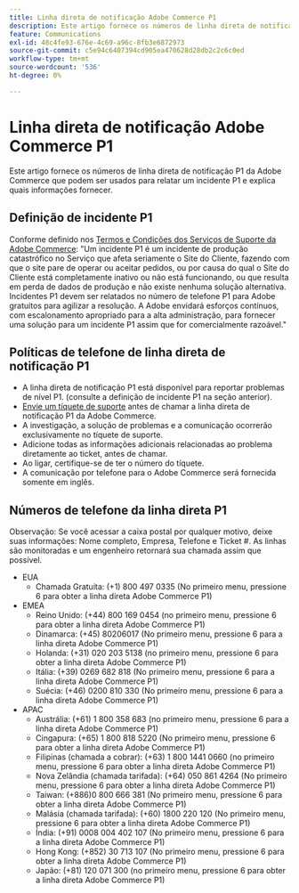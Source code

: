 ```yaml
---
title: Linha direta de notificação Adobe Commerce P1
description: Este artigo fornece os números de linha direta de notificação P1 da Adobe Commerce que podem ser usados para relatar um incidente P1 e explica quais informações fornecer.
feature: Communications
exl-id: 48c4fe93-676e-4c69-a96c-8fb3e6872973
source-git-commit: c5e94c6407394cd905ea470628d28db2c2c6c0ed
workflow-type: tm+mt
source-wordcount: '536'
ht-degree: 0%

---
```


# Linha direta de notificação Adobe Commerce P1

Este artigo fornece os números de linha direta de notificação P1 da Adobe Commerce que podem ser usados para relatar um incidente P1 e explica quais informações fornecer.

## Definição de incidente P1

Conforme definido nos [Termos e Condições dos Serviços de Suporte da Adobe Commerce](https://www.adobe.com/content/dam/cc/en/legal/terms/enterprise/pdfs/Magento-Support-Services-Terms-and-Conditions.pdf): &quot;Um incidente P1 é um incidente de produção catastrófico no Serviço que afeta seriamente o Site do Cliente, fazendo com que o site pare de operar ou aceitar pedidos, ou por causa do qual o Site do Cliente está completamente inativo ou não está funcionando, ou que resulta em perda de dados de produção e não existe nenhuma solução alternativa. Incidentes P1 devem ser relatados no número de telefone P1 para Adobe gratuitos para agilizar a resolução. A Adobe envidará esforços contínuos, com escalonamento apropriado para a alta administração, para fornecer uma solução para um incidente P1 assim que for comercialmente razoável.&quot;

## Políticas de telefone de linha direta de notificação P1

* A linha direta de notificação P1 está disponível para reportar problemas de nível P1. (consulte a definição de incidente P1 na seção anterior).
* [Envie um tíquete de suporte](https://experienceleague.adobe.com/docs/commerce-knowledge-base/kb/help-center-guide/magento-help-center-user-guide.html?lang=en#submit-ticket) antes de chamar a linha direta de notificação P1 da Adobe Commerce.
* A investigação, a solução de problemas e a comunicação ocorrerão exclusivamente no tíquete de suporte.
* Adicione todas as informações adicionais relacionadas ao problema diretamente ao ticket, antes de chamar.
* Ao ligar, certifique-se de ter o número do tíquete.
* A comunicação por telefone para o Adobe Commerce será fornecida somente em inglês.

## Números de telefone da linha direta P1

Observação: Se você acessar a caixa postal por qualquer motivo, deixe suas informações: Nome completo, Empresa, Telefone e Ticket #. As linhas são monitoradas e um engenheiro retornará sua chamada assim que possível.

* EUA
   * Chamada Gratuita: (+1) 800 497 0335 (No primeiro menu, pressione 6 para obter a linha direta Adobe Commerce P1)
* EMEA
   * Reino Unido: (+44) 800 169 0454 (no primeiro menu, pressione 6 para obter a linha direta Adobe Commerce P1)
   * Dinamarca: (+45) 80206017 (No primeiro menu, pressione 6 para a linha direta Adobe Commerce P1)
   * Holanda: (+31) 020 203 5138 (no primeiro menu, pressione 6 para obter a linha direta Adobe Commerce P1)
   * Itália: (+39) 0269 682 818 (No primeiro menu, pressione 6 para a linha direta Adobe Commerce P1)
   * Suécia: (+46) 0200 810 330 (No primeiro menu, pressione 6 para a linha direta Adobe Commerce P1)
* APAC
   * Austrália: (+61) 1 800 358 683 (no primeiro menu, pressione 6 para a linha direta Adobe Commerce P1)
   * Cingapura: (+65) 1 800 818 5220 (No primeiro menu, pressione 6 para obter a linha direta Adobe Commerce P1)
   * Filipinas (chamada a cobrar): (+63) 1 800 1441 0660 (no primeiro menu, pressione 6 para obter a linha direta Adobe Commerce P1)
   * Nova Zelândia (chamada tarifada): (+64) 050 861 4264 (No primeiro menu, pressione 6 para obter a linha direta Adobe Commerce P1)
   * Taiwan: (+886)0 800 666 381 (No primeiro menu, pressione 6 para obter a linha direta Adobe Commerce P1)
   * Malásia (chamada tarifada): (+60) 1800 220 120 (No primeiro menu, pressione 6 para obter a linha direta Adobe Commerce P1)
   * Índia: (+91) 0008 004 402 107 (No primeiro menu, pressione 6 para a linha direta Adobe Commerce P1)
   * Hong Kong: (+852) 30 713 107 (No primeiro menu, pressione 6 para obter a linha direta Adobe Commerce P1)
   * Japão: (+81) 120 071 300 (no primeiro menu, pressione 6 para obter a linha direta Adobe Commerce P1)
